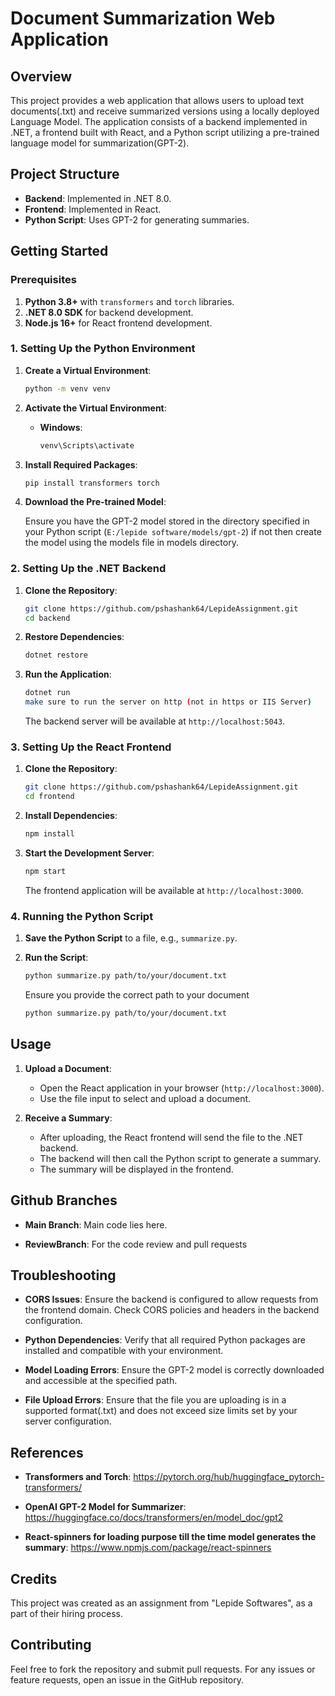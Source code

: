 # Document Summarization Web Application

## Overview

This project provides a web application that allows users to upload text documents(.txt) and receive summarized versions using a locally deployed Language Model. The application consists of a backend implemented in .NET, a frontend built with React, and a Python script utilizing a pre-trained language model for summarization(GPT-2).

## Project Structure

- **Backend**: Implemented in .NET 8.0.
- **Frontend**: Implemented in React.
- **Python Script**: Uses GPT-2 for generating summaries.

## Getting Started

### Prerequisites

1. **Python 3.8+** with `transformers` and `torch` libraries.
2. **.NET 8.0 SDK** for backend development.
3. **Node.js 16+** for React frontend development.

### 1. Setting Up the Python Environment

1. **Create a Virtual Environment**:

    ```bash
    python -m venv venv
    ```

2. **Activate the Virtual Environment**:

    - **Windows**:

      ```bash
      venv\Scripts\activate
      ```

3. **Install Required Packages**:

    ```bash
    pip install transformers torch
    ```

4. **Download the Pre-trained Model**:

   Ensure you have the GPT-2 model stored in the directory specified in your Python script (`E:/lepide software/models/gpt-2`) if not then create the model using the models file in models directory.

### 2. Setting Up the .NET Backend

1. **Clone the Repository**:

    ```bash
    git clone https://github.com/pshashank64/LepideAssignment.git
    cd backend
    ```

2. **Restore Dependencies**:

    ```bash
    dotnet restore
    ```

3. **Run the Application**:

    ```bash
    dotnet run
    make sure to run the server on http (not in https or IIS Server)
    ```

   The backend server will be available at `http://localhost:5043`.

### 3. Setting Up the React Frontend

1. **Clone the Repository**:

    ```bash
    git clone https://github.com/pshashank64/LepideAssignment.git
    cd frontend
    ```

2. **Install Dependencies**:

    ```bash
    npm install
    ```

3. **Start the Development Server**:

    ```bash
    npm start
    ```

   The frontend application will be available at `http://localhost:3000`.

### 4. Running the Python Script

1. **Save the Python Script** to a file, e.g., `summarize.py`.

2. **Run the Script**:

    ```bash
    python summarize.py path/to/your/document.txt
    ```

   Ensure you provide the correct path to your document

    ```bash
    python summarize.py path/to/your/document.txt
    ```

## Usage

1. **Upload a Document**:
   - Open the React application in your browser (`http://localhost:3000`).
   - Use the file input to select and upload a document.

2. **Receive a Summary**:
   - After uploading, the React frontend will send the file to the .NET backend.
   - The backend will then call the Python script to generate a summary.
   - The summary will be displayed in the frontend.
  
## Github Branches

- **Main Branch**:
  Main code lies here.
  
- **ReviewBranch**:
  For the code review and pull requests

## Troubleshooting

- **CORS Issues**:
  Ensure the backend is configured to allow requests from the frontend domain. Check CORS policies and headers in the backend configuration.

- **Python Dependencies**:
  Verify that all required Python packages are installed and compatible with your environment.

- **Model Loading Errors**:
  Ensure the GPT-2 model is correctly downloaded and accessible at the specified path.

- **File Upload Errors**:
  Ensure that the file you are uploading is in a supported format(.txt) and does not exceed size limits set by your server configuration.

## References

- **Transformers and Torch**:
  https://pytorch.org/hub/huggingface_pytorch-transformers/
  
- **OpenAI GPT-2 Model for Summarizer**:
  https://huggingface.co/docs/transformers/en/model_doc/gpt2

- **React-spinners for loading purpose till the time model generates the summary**:
  https://www.npmjs.com/package/react-spinners

## Credits
This project was created as an assignment from "Lepide Softwares", as a part of their hiring process.

## Contributing

Feel free to fork the repository and submit pull requests. For any issues or feature requests, open an issue in the GitHub repository.
